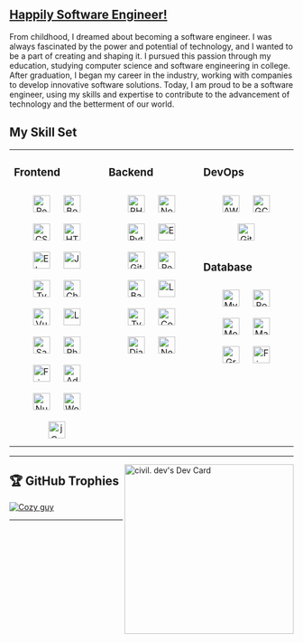 ## [Happily Software Engineer!](https://greendev.vercel.app)

From childhood, I dreamed about becoming a software engineer. I was always fascinated by the power and potential of technology, and I wanted to be a part of creating and shaping it. I pursued this passion through my education, studying computer science and software engineering in college. After graduation, I began my career in the industry, working with companies to develop innovative software solutions. Today, I am proud to be a software engineer, using my skills and expertise to contribute to the advancement of technology and the betterment of our world.

## My Skill Set

<table><tr><td valign="top" width="33%">

### Frontend

<div align="center">  
<img style="margin: 10px" src="https://profilinator.rishav.dev/skills-assets/react-original-wordmark.svg" alt="React" height="30" />  
<img style="margin: 10px" src="https://profilinator.rishav.dev/skills-assets/bootstrap-plain.svg" alt="Bootstrap" height="30" />  
<img style="margin: 10px" src="https://profilinator.rishav.dev/skills-assets/css3-original-wordmark.svg" alt="CSS3" height="30" />  
<img style="margin: 10px" src="https://profilinator.rishav.dev/skills-assets/html5-original-wordmark.svg" alt="HTML5" height="30" />  
<img style="margin: 10px" src="https://profilinator.rishav.dev/skills-assets/electron-original.svg" alt="Electron" height="30" />  
<img style="margin: 10px" src="https://profilinator.rishav.dev/skills-assets/javascript-original.svg" alt="JavaScript" height="30" />  
<img style="margin: 10px" src="https://profilinator.rishav.dev/skills-assets/typescript-original.svg" alt="TypeScript" height="30" />  
<img style="margin: 10px" src="https://profilinator.rishav.dev/skills-assets/logo-title.svg" alt="Chart.js" height="30" />  
<img style="margin: 10px" src="https://profilinator.rishav.dev/skills-assets/vuejs-original-wordmark.svg" alt="Vue.js" height="30" />  
<img style="margin: 10px" src="https://profilinator.rishav.dev/skills-assets/laravel-plain-wordmark.svg" alt="Laravel" height="30" />  
<img style="margin: 10px" src="https://profilinator.rishav.dev/skills-assets/sass-original.svg" alt="Sass" height="30" />  
<img style="margin: 10px" src="https://profilinator.rishav.dev/skills-assets/photoshop-plain.svg" alt="Photoshop" height="30" />  
<img style="margin: 10px" src="https://profilinator.rishav.dev/skills-assets/figma-icon.svg" alt="Figma" height="30" />  
<img style="margin: 10px" src="https://profilinator.rishav.dev/skills-assets/adobexd.png" alt="Adobe XD" height="30" />  
<img style="margin: 10px" src="https://profilinator.rishav.dev/skills-assets/nuxt.png" alt="Nuxt JS" height="30" />  
<img style="margin: 10px" src="https://profilinator.rishav.dev/skills-assets/wordpress.png" alt="WordPress" height="30" />  
<img style="margin: 10px" src="https://profilinator.rishav.dev/skills-assets/jquery.png" alt="jQuery" height="30" />  
</div>

</td><td valign="top" width="33%">

### Backend

<div align="center">   
<img style="margin: 10px" src="https://profilinator.rishav.dev/skills-assets/php-original.svg" alt="PHP" height="30" />  
<img style="margin: 10px" src="https://profilinator.rishav.dev/skills-assets/nodejs-original-wordmark.svg" alt="Node.js" height="30" />  
<img style="margin: 10px" src="https://profilinator.rishav.dev/skills-assets/python-original.svg" alt="Python" height="30" />  
<img style="margin: 10px" src="https://profilinator.rishav.dev/skills-assets/express-original-wordmark.svg" alt="Express.js" height="30" />  
<img style="margin: 10px" src="https://profilinator.rishav.dev/skills-assets/git-scm-icon.svg" alt="Git" height="30" />  
<img style="margin: 10px" src="https://profilinator.rishav.dev/skills-assets/redux-original.svg" alt="Redux" height="30" />  
<img style="margin: 10px" src="https://profilinator.rishav.dev/skills-assets/gnu_bash-icon.svg" alt="Bash" height="30" />  
<img style="margin: 10px" src="https://profilinator.rishav.dev/skills-assets/laravel-plain-wordmark.svg" alt="Laravel" height="30" />  
<img style="margin: 10px" src="https://profilinator.rishav.dev/skills-assets/typescript-original.svg" alt="TypeScript" height="30" />  
<img style="margin: 10px" src="https://profilinator.rishav.dev/skills-assets/codeigniter.svg" alt="CodeIgniter" height="30" />  
<img style="margin: 10px" src="https://profilinator.rishav.dev/skills-assets/django-original.svg" alt="Django" height="30" />  
<img style="margin: 10px" src="https://profilinator.rishav.dev/skills-assets/nestjs.svg" alt="NestJS" height="30" />
</div>

</td><td valign="top" width="33%">

### DevOps

<div align="center">  
<img style="margin: 10px" src="https://profilinator.rishav.dev/skills-assets/amazonwebservices-original-wordmark.svg" alt="AWS" height="30" />  
<img style="margin: 10px" src="https://profilinator.rishav.dev/skills-assets/google_cloud-icon.svg" alt="GCP" height="30" />  
<img style="margin: 10px" src="https://profilinator.rishav.dev/skills-assets/git-scm-icon.svg" alt="Git" height="30" />  
</div>

### Database

<div align="center">  
<img style="margin: 10px" src="https://profilinator.rishav.dev/skills-assets/mysql-original-wordmark.svg" alt="MySQL" height="30" />  
<img style="margin: 10px" src="https://profilinator.rishav.dev/skills-assets/postgresql-original-wordmark.svg" alt="PostgreSQL" height="30" />  
<img style="margin: 10px" src="https://profilinator.rishav.dev/skills-assets/mongodb-original-wordmark.svg" alt="MongoDB" height="30" />  
<img style="margin: 10px" src="https://profilinator.rishav.dev/skills-assets/mariadb.png" alt="Maria DB" height="30" />  
<img style="margin: 10px" src="https://profilinator.rishav.dev/skills-assets/graphql.png" alt="GraphQL" height="30" />  
<img style="margin: 10px" src="https://profilinator.rishav.dev/skills-assets/firebase.png" alt="Firebase" height="30" />  
</div>

</td></tr></table>

<hr>

<a href="https://app.daily.dev/"><img align="right"  src="https://api.daily.dev/devcards/05f1f99bbc924468a278a1ba2d914209.png?r=2kn" width="300" alt="civil. dev's Dev Card"/></a></a>

## 🏆 GitHub Trophies

<a href="https://github.com/ryo-ma/github-profile-trophy"><img src="https://github-profile-trophy.vercel.app/?username=vitsem&layout=compact&theme=algolia&column=4" alt="Cozy guy" /></a>

<hr>


